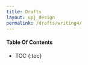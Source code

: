 ```yaml
---
title: Drafts
layout: upj_design
permalink: /drafts/writing4/
---
```


#### Table Of Contents

- TOC
{:toc}

